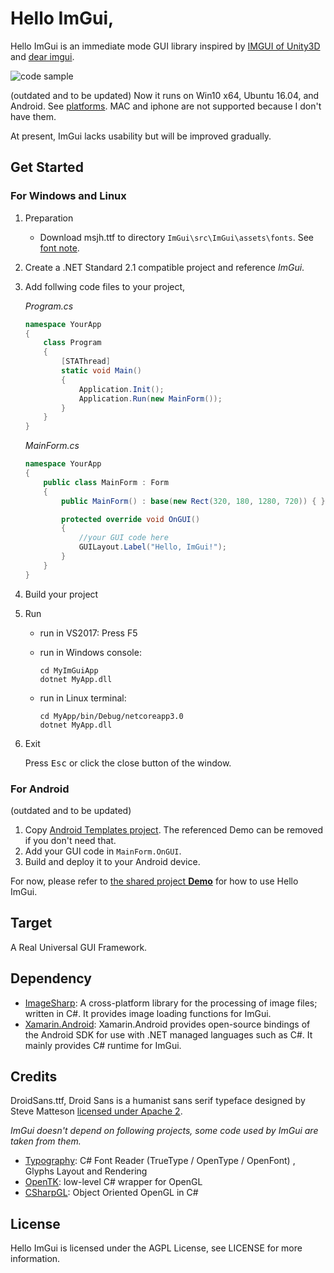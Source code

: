Hello ImGui,
============

Hello ImGui is an immediate mode GUI library inspired by [IMGUI of Unity3D](https://docs.unity3d.com/Manual/GUIScriptingGuide.html) and [dear imgui](https://github.com/ocornut/imgui).

![code sample](https://raw.githubusercontent.com/wiki/zwcloud/imgui/images/code_sample.png)

(outdated and to be updated) Now it runs on Win10 x64, Ubuntu 16.04, and Android. See [platforms](https://github.com/zwcloud/ImGui/wiki/Platforms). MAC and iphone are not supported because I don't have them.

At present, ImGui lacks usability but will be improved gradually.

## Get Started

### For Windows and Linux

1. Preparation
    * Download msjh.ttf to directory `ImGui\src\ImGui\assets\fonts`. See [font note](https://github.com/zwcloud/ImGui/blob/master/src/ImGui/assets/fonts/ReadMe.md).

2. Create a .NET Standard 2.1 compatible project and reference _ImGui_.

3. Add follwing code files to your project,

    *Program.cs*
    ```C#
    namespace YourApp
    {
        class Program
        {
            [STAThread]
            static void Main()
            {
                Application.Init();
                Application.Run(new MainForm());
            }
        }
    }
    ```

    *MainForm.cs*
    ```C#
    namespace YourApp
    {
        public class MainForm : Form
        {
            public MainForm() : base(new Rect(320, 180, 1280, 720)) { }

            protected override void OnGUI()
            {
                //your GUI code here
                GUILayout.Label("Hello, ImGui!");
            }
        }
    }
    ```

4. Build your project

5. Run
    * run in VS2017: Press F5
    * run in Windows console:

        ```
        cd MyImGuiApp
        dotnet MyApp.dll
       ```
    * run in Linux terminal:

        ```
        cd MyApp/bin/Debug/netcoreapp3.0
        dotnet MyApp.dll
       ```

6. Exit

    Press <kbd>Esc</kbd> or click the close button of the window.

### For Android

(outdated and to be updated)

1. Copy [Android Templates project](https://github.com/zwcloud/ImGui/tree/master/templates/AndroidTemplate). The referenced Demo can be removed if you don't need that.
2. Add your GUI code in `MainForm.OnGUI`.
3. Build and deploy it to your Android device.

For now, please refer to [the shared project __Demo__](https://github.com/zwcloud/ImGui/tree/master/templates/Demo) for how to use Hello ImGui.

## Target

A Real Universal GUI Framework.

## Dependency

* [ImageSharp](https://github.com/SixLabors/ImageSharp): A cross-platform library for the processing of image files; written in C#. It provides image loading functions for ImGui.
* [Xamarin.Android](https://github.com/xamarin/xamarin-android): Xamarin.Android provides open-source bindings of the Android SDK for use with .NET managed languages such as C#. It mainly provides C# runtime for ImGui.

## Credits

DroidSans.ttf, Droid Sans is a humanist sans serif typeface designed by Steve Matteson [licensed under Apache 2](https://github.com/google/fonts/blob/master/apache/droidsans/LICENSE.txt).

*ImGui doesn't depend on following projects, some code used by ImGui are taken from them.*

* [Typography](https://github.com/LayoutFarm/Typography): C# Font Reader (TrueType / OpenType / OpenFont) , Glyphs Layout and Rendering
* [OpenTK](https://github.com/opentk/opentk): low-level C# wrapper for OpenGL
* [CSharpGL](https://github.com/bitzhuwei/CSharpGL): Object Oriented OpenGL in C#

## License

Hello ImGui is licensed under the AGPL License, see LICENSE for more information.
